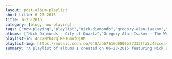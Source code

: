 ```yaml
---
layout: post-album-playlist
short-title: 6-23-2015
title: 6-23-2015
category: [blog, now-playing]
tags: ["now-playing","playlist","nick-diamonds","gregory-alan-isakov","various-artists","muse","kendrick-lamar","various-artists","quilt","caveman"]
albums: ["Nick Diamonds - City of Quartz","Gregory Alan Isakov - The Weatherman","Various Artists - Wolf","Muse - Drones","Kendrick Lamar - Section.80","Various Artists - Dark Sky Paradise","Quilt - Held In Splendor","Caveman - Caveman"]
playlist-id: 4nc2MYh4rqlRe1GmufQjHM
playlist-img: https://mosaic.scdn.co/640/ab67616d0000b27333ffa5c45ccea4103c917964ab67616d0000b2734893508eb6495df8ddb015e0ab67616d0000b273808846f0223d97d5963c420dab67616d0000b273e61c433cf659dcffcfa15fe7
summary: "A playlist of albums I created on 06-23-2015 featuring Nick Diamonds, Gregory Alan Isakov, Various Artists, Muse, Kendrick Lamar, Various Artists, Quilt, and Caveman"
---
```

